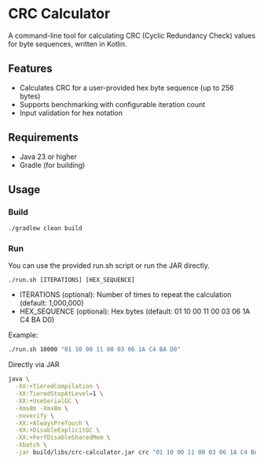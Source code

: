 # CRC Calculator

A command-line tool for calculating CRC (Cyclic Redundancy Check) values for byte sequences, written in Kotlin.

## Features

- Calculates CRC for a user-provided hex byte sequence (up to 256 bytes)
- Supports benchmarking with configurable iteration count
- Input validation for hex notation

## Requirements

- Java 23 or higher
- Gradle (for building)

## Usage

### Build

```sh
./gradlew clean build
```

### Run
You can use the provided run.sh script or run the JAR directly.

```shell
./run.sh [ITERATIONS] [HEX_SEQUENCE]
```

- ITERATIONS (optional): Number of times to repeat the calculation (default: 1,000,000)  
- HEX_SEQUENCE (optional): Hex bytes (default: 01 10 00 11 00 03 06 1A C4 BA D0)

Example:
```sh
./run.sh 10000 "01 10 00 11 00 03 06 1A C4 BA D0"
```

Directly via JAR
```sh
java \
  -XX:+TieredCompilation \
  -XX:TieredStopAtLevel=1 \
  -XX:+UseSerialGC \
  -Xms8m -Xmx8m \
  -noverify \
  -XX:+AlwaysPreTouch \
  -XX:+DisableExplicitGC \
  -XX:+PerfDisableSharedMem \
  -Xbatch \
  -jar build/libs/crc-calculator.jar crc "01 10 00 11 00 03 06 1A C4 BA D0" -i 10000
```